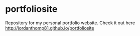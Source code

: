 # portfoliosite

Repository for my personal portfolio website. Check it out here http://jordanthomp81.github.io/portfoliosite
